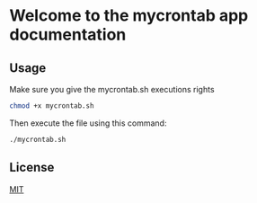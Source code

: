 # Welcome to the mycrontab app documentation

## Usage

Make sure you give the mycrontab.sh executions rights

```bash
chmod +x mycrontab.sh
```

Then execute the file using this command:

```bash
./mycrontab.sh
```
## License
[MIT](https://choosealicense.com/licenses/mit/)